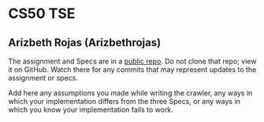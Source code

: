 # CS50 TSE
## Arizbeth Rojas (Arizbethrojas)

The assignment and Specs are in a [public repo](https://github.com/CS50DartmouthWI24/labs/tse).
Do not clone that repo; view it on GitHub.
Watch there for any commits that may represent updates to the assignment or specs.

Add here any assumptions you made while writing the crawler, any ways in which your implementation differs from the three Specs, or any ways in which you know your implementation fails to work.

